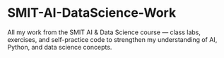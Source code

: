 # SMIT-AI-DataScience-Work
All my work from the SMIT AI & Data Science course — class labs, exercises, and self-practice code to strengthen my understanding of AI, Python, and data science concepts.
